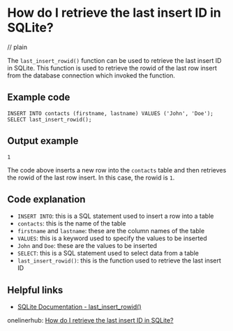 # How do I retrieve the last insert ID in SQLite?
// plain

The `last_insert_rowid()` function can be used to retrieve the last insert ID in SQLite. This function is used to retrieve the rowid of the last row insert from the database connection which invoked the function.

## Example code

```
INSERT INTO contacts (firstname, lastname) VALUES ('John', 'Doe');
SELECT last_insert_rowid();
```

## Output example

```
1
```

The code above inserts a new row into the `contacts` table and then retrieves the rowid of the last row insert. In this case, the rowid is `1`.

## Code explanation

- `INSERT INTO`: this is a SQL statement used to insert a row into a table
- `contacts`: this is the name of the table
- `firstname` and `lastname`: these are the column names of the table
- `VALUES`: this is a keyword used to specify the values to be inserted
- `John` and `Doe`: these are the values to be inserted
- `SELECT`: this is a SQL statement used to select data from a table
- `last_insert_rowid()`: this is the function used to retrieve the last insert ID

## Helpful links
- [SQLite Documentation - last_insert_rowid()](https://www.sqlite.org/lang_corefunc.html#last_insert_rowid)

onelinerhub: [How do I retrieve the last insert ID in SQLite?](https://onelinerhub.com/sqlite/how-do-i-retrieve-the-last-insert-id-in-sqlite)